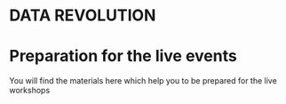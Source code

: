 # DATA REVOLUTION
# Preparation for the live events

You will find the materials here which help you to be prepared for the live workshops

